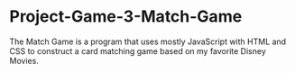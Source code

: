 # Project-Game-3-Match-Game

The Match Game is a program that uses mostly JavaScript with HTML and CSS to construct a card matching game based on my favorite Disney Movies.
